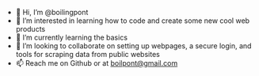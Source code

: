 - 👋 Hi, I’m @boilingpont
- 👀 I’m interested in learning how to code and create some new cool web products
- 🌱 I’m currently learning the basics
- 💞️ I’m looking to collaborate on setting up webpages, a secure login, and tools for scraping data from public websites
- 📫 Reach me on Github or at boilpont@gmail.com
